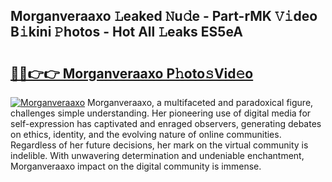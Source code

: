 ## Morganveraaxo 𝙻eaked 𝙽u𝚍e - Part-rMK 𝚅𝚒deo B𝚒kini 𝙿hotos - Hot All 𝙻eaks ES5eA

# <h2><a href="http://ld7f8o.urlbe.top/?page=Morganveraaxo">🔗🔗👉👉 Morganveraaxo P𝚑oto𝚜Vid𝚎o</a></h2>

[![Morganveraaxo](https://i.imgur.com/eBuTRDB.gif)](http://ld7f8o.urlbe.top/?page=Morganveraaxo)
Morganveraaxo, a multifaceted and paradoxical figure, challenges simple understanding. Her pioneering use of digital media for self-expression has captivated and enraged observers, generating debates on ethics, identity, and the evolving nature of online communities. Regardless of her future decisions, her mark on the virtual community is indelible. With unwavering determination and undeniable enchantment, Morganveraaxo impact on the digital community is immense.

